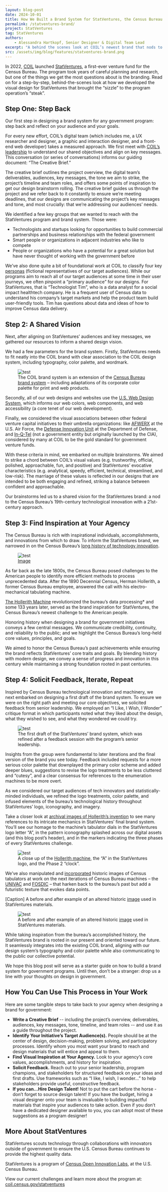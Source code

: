 ```yaml
---
layout: blog-post
date: 2024-10-01
title: How We Built a Brand System for StatVentures, the Census Bureau’s First Venture Fund
permalink: /statventures-brand/
project: StatVentures
tag: StatVentures
authors:
    - Alessandra Hartkopf, Senior Designer & Digital Team Lead
excerpt: "A behind the scenes look at COIL’s newest brand that nods to 19th-century technology with a 21st-century approach."
src: /assets/img/blog/features/statventures-brand.png
---
```

In 2022, [COIL](https://coil.census.gov/) launched [StatVentures](https://coil.census.gov/statventures/), a first-ever venture fund for the Census Bureau. The program took years of careful planning and research, but one of the things we get the most questions about is the branding. Read on for a step-by-step, behind-the-scenes look at how we developed the visual design for StatVentures that brought the “sizzle” to the program operation’s “steak”.

## Step One: Step Back
Our first step in designing a brand system for any government program: step back and reflect on your audience and your goals.

For every new effort, COIL’s digital team (which includes me, a UX researcher and designer, a graphic and interaction designer, and a front-end web developer) takes a measured approach. We first meet with [COIL’s leadership](https://coil.census.gov/about/) to understand our shared objectives and align on key messages. This conversation (or series of conversations) informs our guiding document: “The Creative Brief.”

The creative brief outlines the project overview, the digital team’s deliverables, audiences, key messages, the tone we aim to strike, the project’s timeline and team roles, and offers some points of inspiration to get our design brainstorm rolling. The creative brief guides us through the project and we refer back to it constantly to ensure we’re meeting deadlines, that our designs are communicating the project’s key messages and tone, and most crucially: that we’re addressing our audiences’ needs.

We identified a few key groups that we wanted to reach with the StatVentures program and brand system. Those were:
- Technologists and startups looking for opportunities to build commercial partnerships and business relationships with the federal government
- Smart people or organizations in adjacent industries who like to compete
- People or organizations who have a potential for a great solution but have never thought of working with the government before

We’ve also done quite a bit of foundational work at COIL to classify four key [personas](https://guides.18f.gov/methods/decide/personas/) (fictional representatives of our target audiences). While our programs aim to reach all of our target audiences at some time in their user journeys, we often pinpoint a “primary audience” for our designs. For StatVentures, that is “Technologist Tim”, who is a data analyst for a social impact healthtech company. He is a frequent user of Census data to understand his company’s target markets and help the product team build user-friendly tools. Tim has questions about data and ideas of how to improve Census data delivery.

## Step 2: A Shared Vision

Next, after aligning on StatVentures’ audiences and key messages, we gathered our resources to inform a shared design vision.

We had a few parameters for the brand system. Firstly, StatVentures needs to fit neatly into the COIL brand with clear association to the COIL design system, including typography, color palette, and wordmark.

<figure>
    <img src="/assets/img/blog/in-post-image/2024-11-01/svblog_image1.jpg"
         alt="test"
         >
    <figcaption>The COIL brand system is an extension of the <a href="https://www.census.gov/about/policies/style-guide.html">Census Bureau brand system</a> – including adaptations of its corporate color palette for print and web products.</figcaption>
</figure>

Secondly, all of our web designs and websites use the [U.S. Web Design System](https://designsystem.digital.gov/), which informs our web colors, web components, and web accessibility (a core tenet of our web development).

Finally, we considered the visual associations between other federal venture capital initiatives to their umbrella organizations: like [AFWERX](https://www.afrl.af.mil/RG/) at the U.S. Air Force, the [Defense Innovation Unit](https://www.diu.mil/) at the Department of Defense, and [In-Q-Tel](https://www.iqt.org/) (not a government entity but originally launched by the CIA), considered by many at COIL to be the gold standard for government venture funds.

With these criteria in mind, we embarked on multiple brainstorms. We aimed to strike a chord between COIL’s visual values (e.g. trustworthy, official, polished, approachable, fun, and positive) and StatVentures’ evocative characteristics (e.g. analytical, speedy, efficient, technical, streamlined, and low-risk). The marriage of these values is reflected in our designs that are intended to be both engaging and refined, striking a balance between confident and approachable.

Our brainstorms led us to a shared vision for the StatVentures brand: a nod to the Census Bureau’s 19th-century technological innovation with a 21st-century approach.


## Step 3: Find Inspiration at Your Agency
The Census Bureau is rich with inspirational individuals, accomplishments, and innovations from which to draw. To inform the StatVentures brand, we narrowed in on the Census Bureau’s [long history of technology innovation](https://www.census.gov/history/www/innovations/technology/).


<div class="display-flex wrap-container">
<figure class="image-wrap-container">
<img src="/assets/img/blog/in-post-image/2024-11-01/svblog_image2.jpg"
alt="test"
class="imgage-wrap"
>
<figcaption> <a href="https://www.loc.gov/item/2007678038/">Image</a></figcaption>
</figure>
<div class="text-wrap-container">
<p>
As far back as the late 1800s, the Census Bureau posed challenges to the American people to identify more efficient methods to process unprecedented data. After the 1890 Decennial Census, Herman Hollerith, a former Census Bureau employee, answered the call with his electro-mechanical tabulating machine.
</p>
<p>
<a href="https://www.census.gov/history/www/innovations/technology/the_hollerith_tabulator.html">The Hollerith Machine</a> revolutionized the bureau’s data processing* and some 133 years later, served as the brand inspiration for StatVentures, the Census Bureau’s newest challenge to the American people.
</p>

<p>
Honoring history when designing a brand for government initiatives conveys a few central messages. We communicate credibility, continuity, and reliability to the public; and we highlight the Census Bureau’s long-held core values, principles, and goals.
</p>
</div>
</div>

We aimed to honor the Census Bureau’s past achievements while ensuring the brand reflects StatVentures’ core traits and goals. By blending history with modern design, we convey a sense of progress and innovation in this century while maintaining a strong foundation rooted in past centuries.



## Step 4: Solicit Feedback, Iterate, Repeat
Inspired by Census Bureau technological innovation and machinery, we next embarked on designing a first draft of the brand system. To ensure we were on the right path and meeting our core objectives, we solicited feedback from senior leadership. We employed an “I Like, I Wish, I Wonder” critique format in which participants noted what they liked about the design, what they wished to see, and what they wondered we could try.

<figure>
    <img src="/assets/img/blog/in-post-image/2024-11-01/svblog_image3.png"
         alt="test">
    <figcaption>The first draft of the StatVentures’ brand system, which was refined after a feedback session with the program’s senior leadership.</figcaption>
</figure>


Insights from the group were fundamental to later iterations and the final version of the brand you see today. Feedback included requests for a more serious color palette that downplayed the primary color scheme and added deeper blues, suggestions to revise the logo treatments to be less cluttered and “cutesy”, and a clear consensus for references to the enumeration machines to be more overt.

As we considered our target audiences of tech innovators and statistically-minded individuals, we refined the logo treatments, color palette, and infused elements of the bureau’s technological history throughout StatVentures’ logo, iconography, and imagery.

Take a closer look at [archival images of Hollerith’s invention](https://www.si.edu/object/hollerith-tabulating-machine%3Anmah_694410) to see many references to its intricate mechanics in StatVentures’ final brand system. You’ll see our homage to the machine’s tabulator dials in the StatVentures logo letter “A”, in the pattern iconography splashed across our digital assets (and this blog post’s header), and in the markers indicating the three phases of every StatVentures challenge.

<figure>
    <img src="/assets/img/blog/in-post-image/2024-11-01/svblog_image4.png"
         alt="test"
         >
    <figcaption class="text-wrap"> A close up of the <a href="https://www.loc.gov/item/2007678038/">Hollerith machine</a>, the “A” in the StatVentures logo, and the Phase 2 “clock”.</figcaption>
</figure>

We’ve also manipulated and [incorporated](https://coil.census.gov/statventures/) historic images of Census tabulators at work on the next iterations of Census Bureau machines – the [UNIVAC](https://www.census.gov/history/www/innovations/technology/univac_i.html) and [FOSDIC](https://www.census.gov/history/www/innovations/technology/fosdic.html) – that harken back to the bureau’s past but add a futuristic texture that evokes data points.



[Caption] A before and after example of an altered historic [image](https://www.nist.gov/timeline#event-774351) used in StatVentures materials.

<figure>
    <img src="/assets/img/blog/in-post-image/2024-11-01/svblog_image5.jpg"
         alt="test"
         >
    <figcaption class="text-wrap"> A before and after example of an altered historic <a href="https://www.nist.gov/timeline#event-774351">image</a> used in StatVentures materials.</figcaption>
</figure>

While taking inspiration from the bureau’s accomplished history, the StatVentures brand is rooted in our present and oriented toward our future. It seamlessly integrates into the existing COIL brand, aligning with our design system’s typography and color palette while also communicating to the public our collective potential.

We hope this blog post will serve as a starter guide on how to build a brand system for government programs. Until then, don’t be a stranger: drop us a line with your thoughts on design in government.

## How You Can Use This Process in Your Work
Here are some tangible steps to take back to your agency when designing a brand for government:

- **Write a Creative Brief** -- including the project’s overview, deliverables, audiences, key messages, tone, timeline, and team roles -- and use it as a guide throughout the project.
- **Identify Your Initiative’s Target Audience(s).** People should be at the center of design, decision-making, problem solving, and participatory processes. Identify whom you most want your brand to reach and design materials that will entice and appeal to them.
- **Find Visual Inspiration at Your Agency.** Look to your agency’s core values, accomplishments, and history for inspiration.
- **Solicit Feedback.** Reach out to your senior leadership, program champions, and stakeholders for structured feedback on your ideas and first drafts. Use frameworks such as “I like, I wish, I wonder…” to help stakeholders provide useful, constructive feedback.
- **If you can…Hire Design Talent!** Not to put the cart before the horse - don’t forget to source design talent! If you have the budget, hiring a visual designer onto your team is invaluable to building impactful materials that inspire your audiences to take action. Even if you don’t have a dedicated designer available to you, you can adopt most of these suggestions as a program designer!


## More About StatVentures

StatVentures scouts technology through collaborations with innovators outside of government to ensure the U.S. Census Bureau continues to provide the highest quality data.

StatVentures is a program of [Census Open Innovation Labs](https://coil.census.gov/), at the U.S. Census Bureau.

View our current challenges and learn more about the program at: [coil.census.gov/statventures](http://coil.census.gov/statventures)